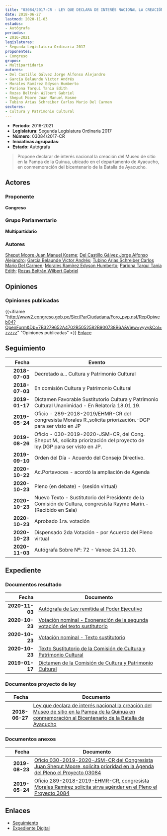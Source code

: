 ```yaml
---
title: "03084/2017-CR - LEY QUE DECLARA DE INTERÉS NACIONAL LA CREACIÓN DEL MUSEO DE SITIO EN LA PAMPA DE LA QUINUA EN CONMEMORACIÓN AL BICENTENARIO DE LA BATALLA DE AYACUCHO"
date: 2018-06-27
lastmod: 2020-11-03
estados:
- Autógrafa
periodos:
- 2016-2021
legislaturas:
- Segunda Legislatura Ordinaria 2017
proponentes:
- Congreso
grupos:
- Multipartidario
autores:
- Del Castillo Gálvez Jorge Alfonso Alejandro
- García Belaunde Víctor Andrés
- Morales Ramírez Edyson Humberto
- Pariona Tarqui Tania Edith
- Rozas Beltrán Wilbert Gabriel
- Sheput Moore Juan Manuel Kosme
- Tubino Arias Schreiber Carlos Mario Del Carmen
sectores:
- Cultura y Patrimonio Cultural
---
```

- **Periodo**: 2016-2021
- **Legislatura**: Segunda Legislatura Ordinaria 2017
- **Número**: 03084/2017-CR
- **Iniciativas agrupadas**: 
- **Estado**: Autógrafa

> Propone declarar de interés nacional la creación del Museo de sitio en la Pampa de la Quinua, ubicado en el departamento de Ayacucho, en conmemoración del bicentenario de la Batalla de Ayacucho.


## Actores

### Proponente

**Congreso**

### Grupo Parlamentario

**Multipartidario**

### Autores

[Sheput Moore Juan Manuel Kosme](mailto:mailto:jsheput@congreso.gob.pe); [Del Castillo Gálvez Jorge Alfonso Alejandro](mailto:mailto:jdelcastillo@congreso.gob.pe); [García Belaunde Víctor Andrés](mailto:mailto:vgarciabelaunde@congreso.gob.pe); [Tubino Arias Schreiber Carlos Mario Del Carmen](mailto:mailto:ctubino@congreso.gob.pe); [Morales Ramírez Edyson Humberto](mailto:mailto:emorales@congreso.gob.pe); [Pariona Tarqui Tania Edith](mailto:mailto:tpariona@congreso.gob.pe); [Rozas Beltrán Wilbert Gabriel](mailto:mailto:wrozas@congreso.gob.pe)

## Opiniones

### Opiniones publicadas

{{<iframe "http://www2.congreso.gob.pe/Sicr/ParCiudadana/Foro_pvp.nsf/RepOpiweb04?OpenForm&Db=7B3279652A4702B5052582B900738B6A&View=yyyy&Col=zzzzz" "Opiniones publicadas" >}}
[Enlace](http://www2.congreso.gob.pe/Sicr/ParCiudadana/Foro_pvp.nsf/RepOpiweb04?OpenForm&Db=7B3279652A4702B5052582B900738B6A&View=yyyy&Col=zzzzz)


## Seguimiento

| Fecha | Evento |
|------:|--------|
| **2018-07-03** | Decretado a... Cultura y Patrimonio Cultural |
| **2018-07-03** | En comisión Cultura y Patrimonio Cultural |
| **2019-01-17** | Dictamen Favorable Sustitutorio Cultura y Patrimonio Cultural Unanimidad - En Relatoría 18.01.19. |
| **2019-05-24** | Oficio - 289-2018-2019/EHMR-CR del congresista Morales R.,solicita priorización.-DGP para ser visto en JP |
| **2019-08-26** | Oficio - 030-2019-2020-JSM-CR, del Cong. Sheput M., solicita priorización del proyecto de ley.DGP para ser visto en JP. |
| **2019-09-10** | Orden del Día - Acuerdo del Consejo Directivo. |
| **2020-10-22** | Ac.Portavoces - acordó la ampliación de Agenda |
| **2020-10-23** | Pleno (en debate) - (sesión virtual) |
| **2020-10-23** | Nuevo Texto - Sustitutorio del Presidente de la Comisión de Cultura, congresista Rayme Marin.-(Recibido en Sala) |
| **2020-10-23** | Aprobado 1ra. votación |
| **2020-10-23** | Dispensado 2da Votación - por Acuerdo del Pleno virtual |
| **2020-11-03** | Autógrafa Sobre Nº: 72 - Vence: 24.11.20. |

## Expediente

### Documentos resultado

| Fecha | Documento |
|------:|-----------|
| **2020-11-03** | [Autógrafa de Ley remitida al Poder Ejecutivo](http://www.leyes.congreso.gob.pe/Documentos/2016_2021/Autografas/Ley_y_de_Resolucion_Legislativa/AU0308420201103.pdf) |
| **2020-10-23** | [Votación nominal - Exoneración de la segunda votación del texto sustitutorio](http://www.leyes.congreso.gob.pe/Documentos/2016_2021/Asistencia_y_Votacion/Proyectos_de_Ley/Votacion_Nominal/VNESVTS03084-20201023.pdf) |
| **2020-10-23** | [Votación nominal - Texto sustitutorio](http://www.leyes.congreso.gob.pe/Documentos/2016_2021/Asistencia_y_Votacion/Proyectos_de_Ley/Votacion_Nominal/VNTS03084-20201023.pdf) |
| **2020-10-23** | [Texto Sustitutorio de la Comisión de Cultura y Patrimonio Cultural](http://www.leyes.congreso.gob.pe/Documentos/2016_2021/Texto_Sustitutorio/Proyectos_de_Ley/TS03084-20201023.pdf) |
| **2019-01-17** | [Dictamen de la Comisión de Cultura y Patrimonio Cultural](http://www.leyes.congreso.gob.pe/Documentos/2016_2021/Dictamenes/Proyectos_de_Ley/03084DC05MAY20190117.pdf) |

### Documentos proyecto de ley

| Fecha | Documento |
|------:|-----------|
| **2018-06-27** | [Ley que declara de interés nacional la creación del Museo de sitio en la Pampa de la Quinua en conmemoración al Bicentenario de la Batalla de Ayacucho](http://www.leyes.congreso.gob.pe/Documentos/2016_2021/Proyectos_de_Ley_y_de_Resoluciones_Legislativas/PL0308420180627.pdf) |

### Documentos anexos

| Fecha | Documento |
|------:|-----------|
| **2019-08-23** | [Oficio 030-2019-2020-JSM-CR del Congresista Juan Sheput Moore, solicita prioridad en la Agenda del Pleno el Proyecto 03084](http://www.leyes.congreso.gob.pe/Documentos/2016_2021/Oficios/Congresistas/OFICIO-030-2019-2020-JSM-CR.pdf) |
| **2019-05-24** | [Oficio 289-2018-2019-EHMR-CR, congresista Morales Ramírez solicita sirva agéndar en el Pleno el Proyecto 3084](http://www.leyes.congreso.gob.pe/Documentos/2016_2021/Oficios/Congresistas/OFICIO-289-2018-2019-EHMR-CR.pdf) |

## Enlaces

- [Seguimiento](http://www2.congreso.gob.pe/Sicr/TraDocEstProc/CLProLey2016.nsf/f7fff46988ca05b1052578e100829cc7/b4b42c539f7295bf052582b900792d58?OpenDocument)
- [Expediente Digital](http://www2.congreso.gob.pe/Sicr/TraDocEstProc/Expvirt_2011.nsf/visbusqptramdoc1621/03084?opendocument)

